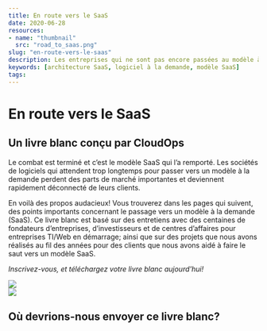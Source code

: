 ```yaml
---
title: En route vers le SaaS
date: 2020-06-28
resources:
- name: "thumbnail"
  src: "road_to_saas.png"
slug: "en-route-vers-le-saas"
description: Les entreprises qui ne sont pas encore passées au modèle à la demande continueront de perdre des parts de marché si elles ne s'adaptent pas.
keywords: [architecture SaaS, logiciel à la demande, modèle SaaS]
tags:
---
```



<div class="landing-page">
    <!-- hero -->
    <div class="hero jumbotron reading-landing jumbotron-fluid">
        <div class="container-fluid">
            <div class="row">
                <div class="col-xl-6 offset-xl-2 col-lg-10 offset-lg-1 col-md-12">
                    <h1 class="display-4">En route vers le SaaS</h1>
                </div>
            </div>
        </div>
    </div>
    <div class="main-content">
        <div class="row">
            <div class="col-xl-4 offset-xl-2 without-bottom-line">
                <div class="workshop-prerequisites">
                    <h2>Un livre blanc conçu par CloudOps</h2>                             
                    <p>Le combat est terminé et c’est le modèle SaaS qui l’a remporté. Les sociétés de logiciels qui attendent trop longtemps pour passer vers un modèle à la demande perdent des parts de marché importantes et deviennent rapidement déconnecté de leurs clients.</p>
                    <p>En voilà des propos audacieux! Vous trouverez dans les pages qui suivent, des points importants concernant le passage vers un modèle à la demande (SaaS). Ce livre blanc est basé sur des entretiens avec des centaines de fondateurs d’entreprises, d’investisseurs et de centres d’affaires pour entreprises TI/Web en démarrage; ainsi que sur des projets que nous avons réalisés au fil des années pour des clients que nous avons aidé à faire le saut vers un modèle SaaS.</p>
                    <p><i>Inscrivez-vous, et téléchargez votre livre blanc aujourd'hui!</i></p>
                </div>
            </div>
                <div class="col-xl-4 offset-xl-0 white-paper-image">
                <img src="/images/white-papers/road-to-sass-fr.png">
            </div>
        </div>
            </div>
        </div>
    </div>
    <!-- contact us -->
    <div class="contact-us-card">
        <div class="row">
            <div class="col-xl-8 offset-xl-2 col-lg-10 offset-lg-1 col-md-12 col-sm-12 col-xs-12">
                <img src="/images/single-line-arrows.png">
            </div>
            <div
                class="col-xl-3 offset-xl-3 col-lg-3 offset-lg-1 col-md-10 offset-md-1 col-sm-10 offset-sm-1 col-xs-12">
                <h2>Où devrions-nous envoyer ce livre blanc?</h2>
            </div>
            <div class="col-xl-5 offset-xl-0 col-lg-6 offset-lg-1 col-md-8 offset-md-2 col-sm-10 offset-sm-1 col-xs-12 general-contact-form"><br>
<script charset="utf-8" type="text/javascript" src="//js.hsforms.net/forms/embed/v2.js"></script>
<script>
  hbspt.forms.create({
    region: "na1",
    portalId: "6195483",
    formId: "4b067c12-4545-4b65-829b-6a7576256df7"
  });
</script>
            </div>
        </div>
    </div>
</div>